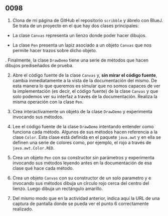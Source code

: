## 0098

1. Clona de mi página de GitHub el repositorio `scribble` y ábrelo con BlueJ. Se trata de un proyecto en el que hay dos clases principales:

  - La clase `Canvas` representa un lienzo donde poder hacer dibujos.
  
  - La clase `Pen` presenta un lapiz asociado a un objeto `Canvas` que nos permite hacer trazos sobre dicho objeto.
  
  . Finalmente, la clase `DrawDemo` tiene una serie de métodos que hacen dibujos prediseñados de prueba.

2. Abre el código fuente de la clase `Canvas` y, __sin mirar el código fuente__, cambia inmediatamente a la vista de la documentación del mismo. De esta manera lo que queremos es simular que no somos capaces de ver la implementación (es decir, el código fuente) de la clase `Canvas` y que solo podemos ver su interfaz a través de la documentación. Realiza la misma operación con la clase `Pen`.

3. Crea interactivamente un objeto de la clase `DrawDemo` y experimenta invocando sus métodos.

4. Lee el código fuente de la clase `DrawDemo` intentando entender como funciona cada método. Algunos de sus métodos hacen referencia a la clase `Color`. Esta clase está definida en el paquete `java.awt` y en ella se definen una serie de colores como, por ejemplo, el rojo a través de `java.awt.Color.RED`. 

5. Crea un objeto `Pen` con su constructor sin parámetros y experimenta invocando sus métodos leyendo antes en la documentación de esa clase qué hace cada método.

6. Crea un objeto `Canvas` con su constructor de un solo parametro y e invocando sus métodos dibuja un círculo rojo cerca del centro del lienzo. Luego dibuja un rectángulo amarillo.

7. Del mismo modo que en la actividad anterior, indica aquí la URL de una captura de pantalla donde se pueda ver el punto 6 correctamente realizado.
